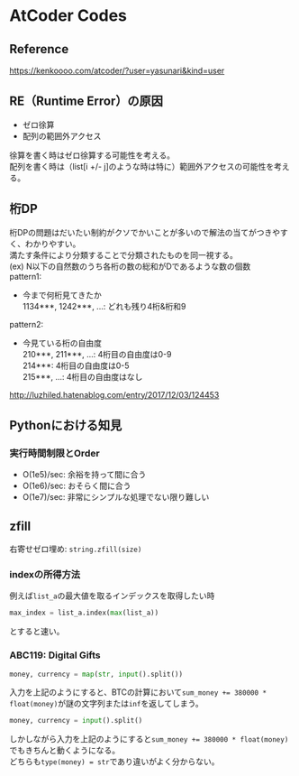 # AtCoder Codes
## Reference
https://kenkoooo.com/atcoder/?user=yasunari&kind=user

## RE（Runtime Error）の原因
- ゼロ徐算  
- 配列の範囲外アクセス  

徐算を書く時はゼロ徐算する可能性を考える。  
配列を書く時は（list[i +/- j]のような時は特に）範囲外アクセスの可能性を考える。

## 桁DP
桁DPの問題はだいたい制約がクソでかいことが多いので解法の当てがつきやすく、わかりやすい。  
満たす条件により分類することで分類されたものを同一視する。  
(ex) N以下の自然数のうち各桁の数の総和がDであるような数の個数  
pattern1:  
- 今まで何桁見てきたか  
  1134***, 1242***, ...: どれも残り4桁&桁和9  

pattern2:  
- 今見ている桁の自由度  
  210***, 211***, ...: 4桁目の自由度は0-9  
  214***: 4桁目の自由度は0-5  
  215***, ...: 4桁目の自由度はなし  

http://luzhiled.hatenablog.com/entry/2017/12/03/124453

## Pythonにおける知見
### 実行時間制限とOrder
- O(1e5)/sec: 余裕を持って間に合う  
- O(1e6)/sec: おそらく間に合う  
- O(1e7)/sec: 非常にシンプルな処理でない限り難しい

## zfill
右寄せゼロ埋め: `string.zfill(size)`

### indexの所得方法
例えば`list_a`の最大値を取るインデックスを取得したい時  
```python
max_index = list_a.index(max(list_a))
```
とすると速い。

### ABC119: Digital Gifts
```python
money, currency = map(str, input().split())
```
入力を上記のようにすると、BTCの計算において`sum_money += 380000 * float(money)`が謎の文字列または`inf`を返してしまう。  
```python
money, currency = input().split()
```
しかしながら入力を上記のようにすると`sum_money += 380000 * float(money)`でもきちんと動くようになる。  
どちらも`type(money) = str`であり違いがよく分からない。
